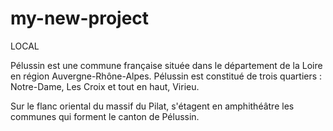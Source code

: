 # my-new-project

LOCAL


Pélussin est une commune française située dans le département de la Loire en région Auvergne-Rhône-Alpes. Pélussin est constitué de trois quartiers : Notre-Dame, Les Croix et tout en haut, Virieu.

Sur le flanc oriental du massif du Pilat, s'étagent en amphithéâtre les communes qui forment le canton de Pélussin.

